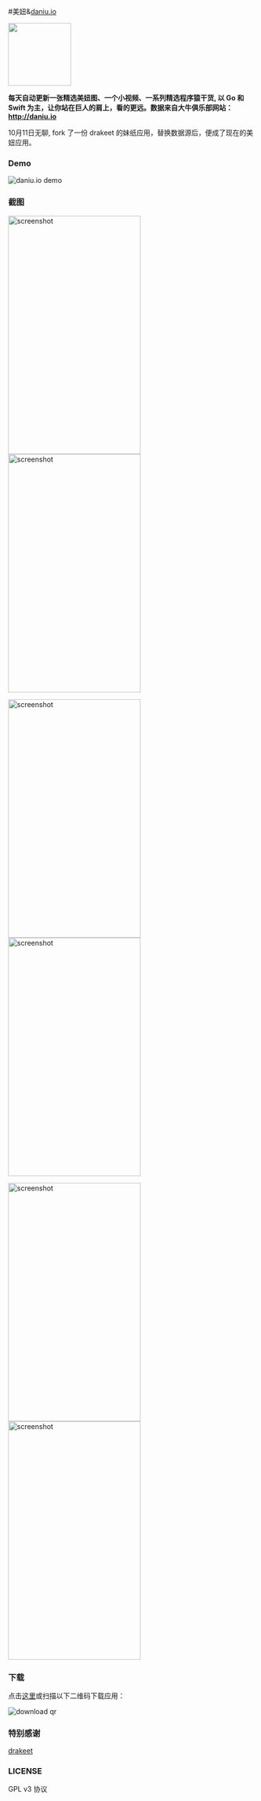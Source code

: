 #美妞&[daniu.io](http://daniu.io/)

<img src="/app/src/main/res/mipmap-xhdpi/ic_daniu_io.png" width="128" height="128" />

**每天自动更新一张精选美妞图、一个小视频、一系列精选程序猿干货, 以 Go 和 Swift 为主，让你站在巨人的肩上，看的更远。数据来自大牛俱乐部网站：http://daniu.io**

10月11日无聊, fork 了一份 drakeet 的妹纸应用，替换数据源后，便成了现在的美妞应用。

### Demo

![daniu.io demo](/screenshots/daniu.gif)

### 截图

<img src="/screenshots/s0.jpg" alt="screenshot" title="screenshot" width="270" height="486" />   <img src="/screenshots/s1.jpg" alt="screenshot" title="screenshot" width="270" height="486" />

<img src="/screenshots/s2.jpg" alt="screenshot" title="screenshot" width="270" height="486" />   <img src="/screenshots/s3.jpg" alt="screenshot" title="screenshot" width="270" height="486" />

<img src="/screenshots/s4.jpg" alt="screenshot" title="screenshot" width="270" height="486" />   <img src="/screenshots/s5.jpg" alt="screenshot" title="screenshot" width="270" height="486" />

### 下载

点击[这里](http://fir.im/dfa7)或扫描以下二维码下载应用：

![download qr](/download.jpg)


### 特别感谢

[drakeet](https://github.com/drakeet)

### LICENSE

GPL v3 协议
